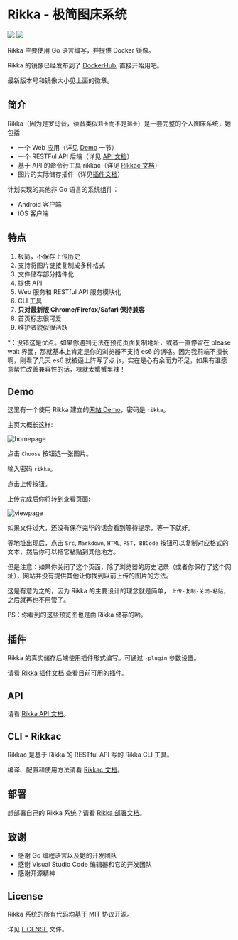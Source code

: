 # Rikka - 极简图床系统

![][badge-version-img] ![][badge-info-img]

Rikka 主要使用 Go 语言编写，并提供 Docker 镜像。

Rikka 的镜像已经发布到了 [DockerHub](https://hub.docker.com/r/7sdream/rikka/), 直接开始用吧。

最新版本号和镜像大小见上面的徽章。

## 简介

Rikka（因为是罗马音，读音类似`莉卡`而不是`瑞卡`）是一套完整的个人图床系统，她包括：

- 一个 Web 应用（详见 [Demo](#demo) 一节）
- 一个 RESTFul API 后端（详见 [API 文档][api-doc]）
- 基于 API 的命令行工具 rikkac（详见 [Rikkac 文档][rikkac-doc]）
- 图片的实际储存插件（详见[插件文档][plugins-doc]）

计划实现的其他非 Go 语言的系统组件：

- Android 客户端
- iOS 客户端

## 特点

1. 极简，不保存上传历史
2. 支持将图片链接复制成多种格式
3. 文件储存部分插件化
4. 提供 API
4. Web 服务和 RESTful API 服务模块化
5. CLI 工具
6. **只对最新版 Chrome/Firefox/Safari 保持兼容**
7. 首页标志很可爱
8. 维护者貌似很活跃

\*：没错这是优点。如果你遇到无法在预览页面复制地址，或者一直停留在 please wait 界面，那就基本上肯定是你的浏览器不支持 es6 的锅咯。因为我前端不擅长啊，刚看了几天 es6 就被逼上阵写了点 js，实在是心有余而力不足，如果有谁愿意帮忙改善兼容性的话，辣就太蟹蟹里辣！

## Demo

这里有一个使用 Rikka 建立的[网站 Demo][demo]，密码是 `rikka`。

主页大概长这样:

![homepage][home]

点击 `Choose` 按钮选一张图片。

输入密码 `rikka`。

点击上传按钮。

上传完成后你将转到查看页面:

![viewpage][view]

如果文件过大，还没有保存完毕的话会看到等待提示，等一下就好。

等地址出现后，点击 `Src`, `Markdown`, `HTML`, `RST`，`BBCode` 按钮可以复制对应格式的文本，然后你可以把它粘贴到其他地方。

但是注意：如果你关闭了这个页面，除了浏览器的历史记录（或者你保存了这个网址），网站并没有提供其他让你找到以前上传的图片的方法。

这是有意为之的，因为 Rikka 的主要设计的理念就是简单， `上传-复制-关闭-粘贴`，之后就再也不用管了。

PS：你看到的这些预览图也是由 Rikka 储存的哟。

## 插件

Rikka 的真实储存后端使用插件形式编写。可通过 `-plugin` 参数设置。

请看 [Rikka 插件文档][plugins-doc] 查看目前可用的插件。

## API

请看 [Rikka API 文档][api-doc]。

## CLI - Rikkac

Rikkac 是基于 Rikka 的 RESTful API 写的 Rikka CLI 工具。

编译、配置和使用方法请看 [Rikkac 文档][rikkac-doc]。

## 部署

想部署自己的 Rikka 系统？请看 [Rikka 部署文档][deploy-doc]。

## 致谢

- 感谢 Go 编程语言以及她的开发团队
- 感谢 Visual Studio Code 编辑器和它的开发团队
- 感谢开源精神

## License

Rikka 系统的所有代码均基于 MIT 协议开源。

详见 [LICENSE][license] 文件。

[badge-info-img]: https://images.microbadger.com/badges/image/7sdream/rikka.svg
[badge-version-img]: https://images.microbadger.com/badges/version/7sdream/rikka.svg

[demo]: http://7sdream-rikka-demo.daoapp.io/
[home]: http://7sdream-rikka-demo.daoapp.io/files/2016-09-05-498160687
[view]: http://7sdream-rikka-demo.daoapp.io/files/2016-09-05-457359417

[api-doc]: https://github.com/7sDream/rikka/tree/master/api
[rikkac-doc]: https://github.com/7sDream/rikka/tree/master/rikkac
[plugins-doc]: https://github.com/7sDream/rikka/tree/master/plugins
[deploy-doc]: https://github.com/7sDream/rikka/blob/master/deploy.md

[license]: https://github.com/7sDream/rikka/blob/master/LICENSE
